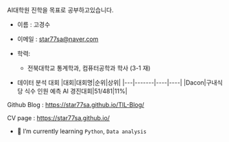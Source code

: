 AI대학원 진학을 목표로 공부하고있습니다.

- 이름 : 고경수

- 이메일 : star77sa@naver.com

- 학력:
  - 전북대학교 통계학과, 컴퓨터공학과 학사 (3-1 재)
  
- 데이터 분석 대회
  |대회|대회명|순위|상위|
  |---|-------|----|----|
  |Dacon|구내식당 식수 인원 예측 AI 경진대회|51/481|11%|

Github Blog : https://star77sa.github.io/TIL-Blog/

CV page : https://star77sa.github.io/

- 🌱 I’m currently learning `Python`, `Data analysis`

<!--
**star77sa/star77sa** is a ✨ _special_ ✨ repository because its `README.md` (this file) appears on your GitHub profile.

Here are some ideas to get you started:

- 🔭 I’m currently working on ...
- 🌱 I’m currently learning ...
- 👯 I’m looking to collaborate on ...
- 🤔 I’m looking for help with ...
- 💬 Ask me about ...
- 📫 How to reach me: ...
- 😄 Pronouns: ...
- ⚡ Fun fact: ...
-->
